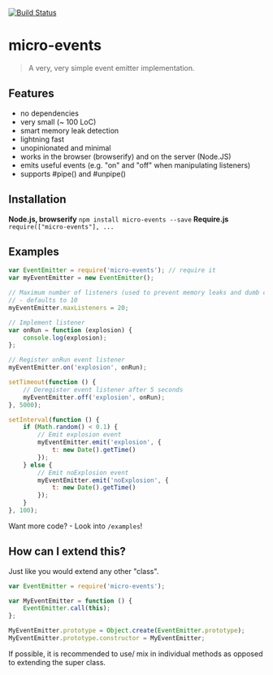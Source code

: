 [![Build Status](https://travis-ci.org/alexanderGugel/micro-events.svg)](https://travis-ci.org/alexanderGugel/micro-events)

# micro-events

> A very, very simple event emitter implementation.

## Features

* no dependencies
* very small (~ 100 LoC)
* smart memory leak detection
* lightning fast
* unopinionated and minimal
* works in the browser (browserify) and on the server (Node.JS)
* emits useful events (e.g. "on" and "off" when manipulating listeners)
* supports #pipe() and #unpipe()

## Installation

**Node.js, browserify** `npm install micro-events --save`
**Require.js** `require(["micro-events"], ...`

## Examples

```javascript
var EventEmitter = require('micro-events'); // require it
var myEventEmitter = new EventEmitter();

// Maximum number of listeners (used to prevent memory leaks and dumb code)
// - defaults to 10
myEventEmitter.maxListeners = 20;

// Implement listener
var onRun = function (explosion) {
    console.log(explosion);
};

// Register onRun event listener
myEventEmitter.on('explosion', onRun);

setTimeout(function () {
    // Deregister event listener after 5 seconds
    myEventEmitter.off('explosion', onRun);
}, 5000);

setInterval(function () {
    if (Math.random() < 0.1) {
        // Emit explosion event
        myEventEmitter.emit('explosion', {
            t: new Date().getTime()
        });
    } else {
        // Emit noExplosion event
        myEventEmitter.emit('noExplosion', {
            t: new Date().getTime()
        });
    }
}, 100);
```

Want more code? - Look into `/examples`!

## How can I extend this?

Just like you would extend any other "class".

```javascript
var EventEmitter = require('micro-events');

var MyEventEmitter = function () {
    EventEmitter.call(this);
};

MyEventEmitter.prototype = Object.create(EventEmitter.prototype);
MyEventEmitter.prototype.constructor = MyEventEmitter;
```

If possible, it is recommended to use/ mix in individual methods as opposed to
extending the super class.
